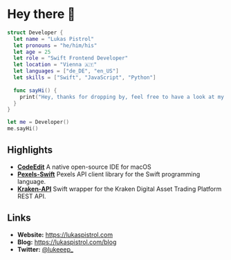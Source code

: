 # Hey there 👋



```swift
struct Developer {
  let name = "Lukas Pistrol"
  let pronouns = "he/him/his"
  let age = 25
  let role = "Swift Frontend Developer"
  let location = "Vienna 🇦🇹"
  let languages = ["de_DE", "en_US"]
  let skills = ["Swift", "JavaScript", "Python"]
  
  func sayHi() {
    print("Hey, thanks for dropping by, feel free to have a look at my work!")
  }
}

let me = Developer()
me.sayHi()
```

## Highlights

- [**CodeEdit**](https://github.com/CodeEditApp/CodeEdit) A native open-source IDE for macOS 
- [**Pexels-Swift**](https://github.com/lukepistrol/Pexels-Swift) Pexels API client library for the Swift programming language.
- [**Kraken-API**](https://github.com/lukepistrol/KrakenAPI) Swift wrapper for the Kraken Digital Asset Trading Platform REST API.

## Links

- **Website:** https://lukaspistrol.com
- **Blog:** https://lukaspistrol.com/blog
- **Twitter:** [@lukeeep_](https://twitter.com/lukeeep_)
